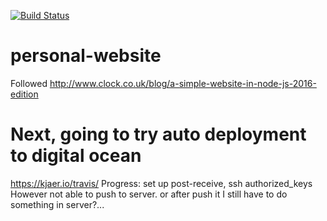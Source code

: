[![Build Status](https://travis-ci.org/YenF/personal-website.svg?branch=master)](https://travis-ci.org/YenF/personal-website)

# personal-website

Followed http://www.clock.co.uk/blog/a-simple-website-in-node-js-2016-edition

# Next, going to try auto deployment to digital ocean
https://kjaer.io/travis/
Progress: set up post-receive, ssh authorized_keys
  However not able to push to server. or after push it I still have to do something in server?...
